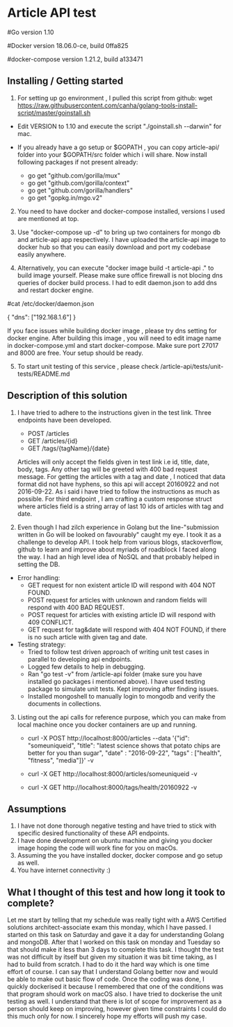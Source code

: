# Article API test

#Go version 1.10

#Docker version 18.06.0-ce, build 0ffa825

#docker-compose version 1.21.2, build a133471

## Installing / Getting started

1. For setting up go environment , I pulled this script from github: 
   wget https://raw.githubusercontent.com/canha/golang-tools-install-script/master/goinstall.sh
  * Edit VERSION to 1.10 and execute the script "./goinstall.sh --darwin" for mac. 
  * If you already have a go setup or $GOPATH , you can copy article-api/ folder into your $GOPATH/src folder which i will share.
  Now install following packages if not present already:
    
    - go get "github.com/gorilla/mux"
    - go get "github.com/gorilla/context"
    - go get "github.com/gorilla/handlers"
    - go get "gopkg.in/mgo.v2"

2. You need to have docker and docker-compose installed, versions I used are mentioned at top.

3. Use "docker-compose up -d" to bring up two containers for mongo db and article-api app respectively. I have uploaded the article-api image to docker hub so that you can easily download and port my codebase easily anywhere.
4. Alternatively, you can execute "docker image build -t article-api ." to build image yourself. Please make sure office firewall is not blocing dns queries of docker build process. I had to edit daemon.json to add dns and restart docker engine. 

#cat /etc/docker/daemon.json

{
  "dns": ["192.168.1.6"]
}

If you face issues while building docker image , please try dns setting for docker engine. After building this image , you will need to edit image name in docker-compose.yml and start docker-compose. Make sure port 27017 and 8000 are free. Your setup should be ready.

5. To start unit testing of this service , please check /article-api/tests/unit-tests/README.md

## Description of this solution

1. I have tried to adhere to the instructions given in the test link. Three endpoints have been developed.
   * POST /articles 
   * GET /articles/{id}
   * GET /tags/{tagName}/{date}

   Articles will only accept the fields given in test link i.e id, title, date, body, tags. Any other tag will be greeted with 400 bad request message. For getting the articles with a tag and date , I noticed that data format did not have hyphens, so this api will accept 20160922 and not 2016-09-22. As i said i have tried to follow the instructions as much as possible. For third endpoint , I am crafting a custom response struct where articles field is a string array of last 10 ids of articles with tag and date. 

2. Even though I had zilch experience in Golang but the line-"submission written in Go will be looked on favourably" caught my eye. I took it as a challenge to develop API. I took help from various blogs, stackoverflow, github to learn and improve about myriads of roadblock I faced along the way. I had an high level idea of NoSQL and that probably helped in setting the DB. 
  * Error handling:
     *  GET request for non existent article ID will respond with 404 NOT FOUND.
     * POST request for articles with unknown and random fields will respond with 400 BAD REQUEST.
     * POST request for articles with existing article ID will respond with 409 CONFLICT.
     * GET request for tag&date  will respond with 404 NOT FOUND, if there is no such article with given tag and date.
  * Testing strategy:
     * Tried to follow test driven approach of writing unit test cases in parallel to developing api endpoints.
     * Logged few details to help in debugging.
     * Ran "go test -v" from /article-api folder (make sure you have installed go packages i mentioned above). I have used testing package to simulate unit tests. Kept improving after finding issues.
     * Installed mongoshell to manually login to mongodb and verify the documents in collections. 

3. Listing out the api calls for reference purpose, which you can make from local machine once you docker containers are up and running.
   * curl -X POST http://localhost:8000/articles --data '{"id": "someuniqueid", "title": "latest science shows that potato chips are better for you than sugar", "date" : "2016-09-22", "tags" : ["health", "fitness", "media"]}' -v

   * curl -X GET http://localhost:8000/articles/someuniqueid -v

   * curl -X GET http://localhost:8000/tags/health/20160922 -v

 
## Assumptions

1. I have not done thorough negative testing and have tried to stick with specific desired functionality of these API endpoints.
2. I have done development on ubuntu machine and giving you docker image hoping the code will work fine for you on macOs.
3. Assuming the you have installed docker, docker compose and go setup as well.
4. You have internet connectivity :) 

## What I thought of this test and how long it took to complete?

  Let me start by telling that my schedule was really tight with a AWS Certified solutions architect-associate exam this monday, which I have passed. I started on this task on Saturday and gave it a day for understanding Golang and mongoDB. After that I worked on this task on monday and Tuesday so that should make it less than 3 days to complete this task. I thought the test was not difficult by itself but given my situation it was bit time taking, as I had to build from scratch. I had to do it the hard way which is one time effort of course. I can say that I understand Golang better now and would be able to make out basic flow of code. Once the coding was done, I quickly dockerised it because I remembered that one of the conditions was that program should work on macOS also. I have tried to dockerise the unit testing as well. I understand that there is lot of scope for improvement as a person should keep on improving, however given time constraints I could do this much only for now. I sincerely hope my efforts will push my case.



